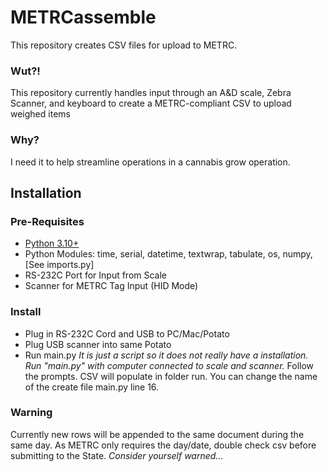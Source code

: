 # METRCassemble
This repository creates CSV files for upload to METRC.

### Wut?!
This repository currently handles input through an A&D scale, Zebra Scanner, and keyboard to create a METRC-compliant CSV to upload weighed items

### Why?
I need it to help streamline operations in a cannabis grow operation. 

## Installation


### Pre-Requisites
- [Python 3.10+](https://www.python.org/downloads/ "Python 3.10+")
- Python Modules: time, serial, datetime, textwrap, tabulate, os, numpy, [See imports.py]
- RS-232C Port for Input from Scale
- Scanner for METRC Tag Input (HID Mode)

### Install
- Plug in RS-232C Cord and USB to PC/Mac/Potato
- Plug USB scanner into same Potato
- Run main.py
_It is just a script so it does not really have a installation. Run "main.py" with computer connected to scale and scanner._
Follow the prompts. 
CSV will populate in folder run. You can change the name of the create file main.py line 16.

### Warning
Currently new rows will be appended to the same document during the same day. 
As METRC only requires the day/date, double check csv before submitting to the State.
_Consider yourself warned..._
